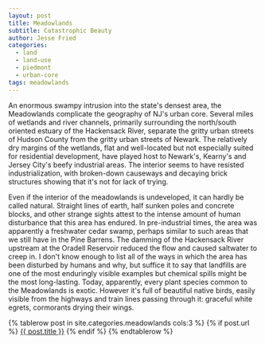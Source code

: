 ```yaml
---
layout: post
title: Meadowlands
subtitle: Catastrophic Beauty
author: Jesse Fried
categories:
  - land
  - land-use
  - piedmont
  - urban-core
tags: meadowlands
---
```


An enormous swampy intrusion into the state's densest area, the Meadowlands complicate the geography of NJ's urban core. Several miles of wetlands and river channels, primarily surrounding the north/south oriented estuary of the Hackensack River, separate the gritty urban streets of Hudson County from the gritty urban streets of Newark. The relatively dry margins of the wetlands, flat and well-located but not especially suited for residential development, have played host to Newark's, Kearny's and Jersey City's beefy industrial areas. The interior seems to have resisted industrialization, with broken-down causeways and decaying brick structures showing that it's not for lack of trying.

Even if the interior of the meadowlands is undeveloped, it can hardly be called natural. Straight lines of earth, half sunken poles and concrete blocks, and other strange sights attest to the intense amount of human disturbance that this area has endured. In pre-industrial times, the area was apparently a freshwater cedar swamp, perhaps similar to such areas that we still have in the Pine Barrens. The damming of the Hackensack River upstream at the Oradell Reservoir reduced the flow and caused saltwater to creep in. I don't know enough to list all of the ways in which the area has been disturbed by humans and why, but suffice it to say that landfills are one of the most enduringly visible examples but chemical spills might be the most long-lasting. Today, apparently, every plant species common to the Meadowlands is exotic. However it's full of beautiful native birds, easily visible from the highways and train lines passing through it: graceful white egrets, cormorants drying their wings. 


<div class="table-container">
  <table class="index">
    {% tablerow post in site.categories.meadowlands cols:3 %}
      {% if post.url %}
          <a href="{{ post.url }}">{{ post.title }}</a>
      {% endif %}
    {% endtablerow %}
  </table>
</div>
